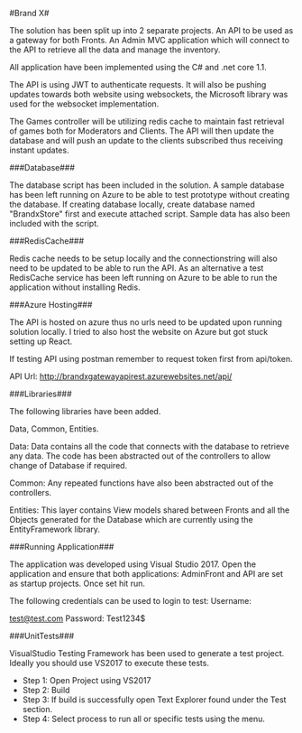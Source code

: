 #Brand X#

The solution has been split up into 2 separate projects. An API to be used as a gateway for both Fronts. An Admin MVC application which will connect to the API to retrieve all the data and manage the inventory.

All application have been implemented using the C# and .net core 1.1.

The API is using JWT to authenticate requests. It will also be pushing updates towards both website using websockets, the Microsoft library was used for the websocket implementation. 

The Games controller will be utilizing redis cache to maintain fast retrieval of games both for Moderators and Clients. The API will then update the database and will push an update to the clients subscribed thus receiving instant updates.

###Database###

The database script has been included in the solution. A sample database has been left running on Azure to be able to test prototype without creating the database. If creating database locally, create database named "BrandxStore" first and execute attached script. Sample data has also been included with the script.

###RedisCache###

Redis cache needs to be setup locally and the connectionstring will also need to be updated to be able to run the API. As an alternative a test RedisCache service has been left running on Azure to be able to run the application without installing Redis.

###Azure Hosting###

The API is hosted on azure thus no urls need to be updated upon running solution locally. I tried to also host the website on Azure but got stuck setting up React.

If testing API using postman remember to request token first from api/token.

API Url: http://brandxgatewayapirest.azurewebsites.net/api/

###Libraries###

The following libraries have been added. 

Data, Common, Entities.

Data: Data contains all the code that connects with the database to retrieve any data. The code has been abstracted out of the controllers to allow change of Database if required.

Common: Any repeated functions have also been abstracted out of the controllers.

Entities: This layer contains View models shared between Fronts and all the Objects generated for the Database which are currently using the EntityFramework library.

###Running Application###

The application was developed using Visual Studio 2017. Open the application and ensure that both applications: AdminFront and API are set as startup projects. Once set hit run.

The following credentials can be used to login to test: Username: 

test@test.com Password: Test1234$

###UnitTests###

VisualStudio Testing Framework has been used to generate a test project. Ideally you should use VS2017 to execute these tests.

* Step 1: Open Project using VS2017
* Step 2: Build
* Step 3: If build is successfully open Text Explorer found under the Test section.
* Step 4: Select process to run all or specific tests using the menu.

